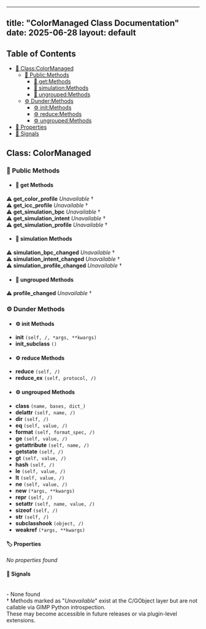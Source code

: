 <!-- Formatted by A³BS formatter.py -->
<!-- Generated by A³BS document.py -->
---
title: "ColorManaged Class Documentation"
date: 2025-06-28
layout: default
---

## Table of Contents
- [🔧 Class:ColorManaged](#class-colormanaged)
  - [ 🔹 Public:Methods](#public-methods)
    - [ 🔹 get:Methods](#get-methods)
    - [ 🔹 simulation:Methods](#simulation-methods)
    - [ 🔹 ungrouped:Methods](#ungrouped-methods)
  - [ ⚙ Dunder:Methods](#dunder-methods)
    - [ ⚙ init:Methods](#init-methods)
    - [ ⚙ reduce:Methods](#reduce-methods)
    - [ ⚙ ungrouped:Methods](#ungrouped-methods)
- [🔧 Properties](#properties-)
- [🔧 Signals](#signals-)
## Class: ColorManaged
### 🔹 Public Methods
<a name="public-methods"></a>
- #### 🔹 get Methods
<a name="get-methods"></a>
⚠️ **get_color_profile** _Unavailable_ †<br>
⚠️ **get_icc_profile** _Unavailable_ †<br>
⚠️ **get_simulation_bpc** _Unavailable_ †<br>
⚠️ **get_simulation_intent** _Unavailable_ †<br>
⚠️ **get_simulation_profile** _Unavailable_ †<br>
- #### 🔹 simulation Methods
<a name="simulation-methods"></a>
⚠️ **simulation_bpc_changed** _Unavailable_ †<br>
⚠️ **simulation_intent_changed** _Unavailable_ †<br>
⚠️ **simulation_profile_changed** _Unavailable_ †<br>
- #### 🔹 ungrouped Methods
<a name="ungrouped-methods"></a>
⚠️ **profile_changed** _Unavailable_ †<br>
### ⚙ Dunder Methods
<a name="dunder-methods"></a>
- #### ⚙ init Methods
<a name="init-methods"></a>
  - **__init__** `(self, /, *args, **kwargs)`<br>
  - **__init_subclass__** `()`<br>
- #### ⚙ reduce Methods
<a name="reduce-methods"></a>
  - **__reduce__** `(self, /)`<br>
  - **__reduce_ex__** `(self, protocol, /)`<br>
- #### ⚙ ungrouped Methods
<a name="ungrouped-methods"></a>
  - **__class__** `(name, bases, dict_)`<br>
  - **__delattr__** `(self, name, /)`<br>
  - **__dir__** `(self, /)`<br>
  - **__eq__** `(self, value, /)`<br>
  - **__format__** `(self, format_spec, /)`<br>
  - **__ge__** `(self, value, /)`<br>
  - **__getattribute__** `(self, name, /)`<br>
  - **__getstate__** `(self, /)`<br>
  - **__gt__** `(self, value, /)`<br>
  - **__hash__** `(self, /)`<br>
  - **__le__** `(self, value, /)`<br>
  - **__lt__** `(self, value, /)`<br>
  - **__ne__** `(self, value, /)`<br>
  - **__new__** `(*args, **kwargs)`<br>
  - **__repr__** `(self, /)`<br>
  - **__setattr__** `(self, name, value, /)`<br>
  - **__sizeof__** `(self, /)`<br>
  - **__str__** `(self, /)`<br>
  - **__subclasshook__** `(object, /)`<br>
  - **__weakref__** `(*args, **kwargs)`<br>
#### 🏷️ Properties
<a name="properties-"></a>
_No properties found_
<br>
#### 📣 Signals
<a name="signals-"></a>
<br>- None found
<br>† Methods marked as "_Unavailable_" exist at the C/GObject layer but are not callable via GIMP Python introspection.  
These may become accessible in future releases or via plugin-level extensions.